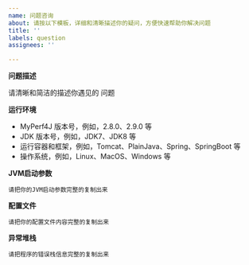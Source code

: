 ```yaml
---
name: 问题咨询
about: 请按以下模板，详细和清晰描述你的疑问，方便快速帮助你解决问题
title: ''
labels: question
assignees: ''

---
```


**问题描述**

请清晰和简洁的描述你遇见的 问题

**运行环境**
* MyPerf4J 版本号，例如，2.8.0、2.9.0 等
* JDK 版本号，例如，JDK7、JDK8 等 
* 运行容器和框架，例如，Tomcat、PlainJava、Spring、SpringBoot 等
* 操作系统，例如，Linux、MacOS、Windows 等

**JVM启动参数** 
```
请把你的JVM启动参数完整的复制出来
```

**配置文件** 
```
请把你的配置文件内容完整的复制出来
```

**异常堆栈** 
```
请把程序的错误栈信息完整的复制出来
```
